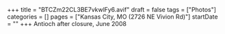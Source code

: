 +++
title = "BTCZm22CL3BE7vkwlFy6.avif"
draft = false
tags = ["Photos"]
categories = []
pages = ["Kansas City, MO (2726 NE Vivion Rd)"]
startDate = ""
+++
Antioch after closure, June 2008
